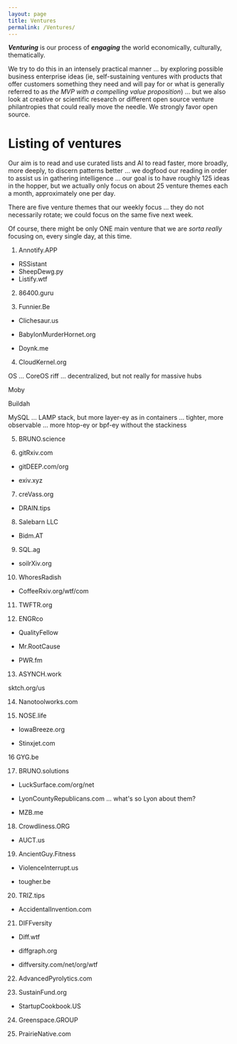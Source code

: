 ```yaml
---
layout: page
title: Ventures
permalink: /Ventures/
---
```



***Venturing*** is our process of ***engaging*** the world economically, culturally, thematically.  

We try to do this in an intensely practical manner ... by exploring possible business enterprise ideas (ie, self-sustaining ventures with products that offer customers something they need and will pay for or what is generally referred to as *the MVP with a compelling value proposition*) ... but we also look at creative or scientific research or different open source venture philantropies that could really move the needle.  We strongly favor open source.

# Listing of ventures 

Our aim is to read and use curated lists and AI to read faster, more broadly, more deeply, to discern patterns better ... we dogfood our reading in order to assist us in gathering intelligence ... our goal is to have roughly 125 ideas in the hopper, but we actually only focus on about 25 venture themes each a month, approximately one per day.

There are five venture themes that our weekly focus ... they do not necessarily rotate; we could focus on the same five next week. 

Of course, there might be only ONE main venture that we are *sorta really* focusing on, every single day, at this time.

1) Annotify.APP

* RSSistant
* SheepDewg.py
* Listify.wtf

2) 86400.guru

3) Funnier.Be

* Clichesaur.us

* BabylonMurderHornet.org

* Doynk.me

4) CloudKernel.org

OS ... CoreOS riff ... decentralized, but not really for massive hubs

Moby

Buildah

MySQL ... LAMP stack, but more layer-ey as in containers ... tighter, more observable ... more htop-ey or bpf-ey without the stackiness

5) BRUNO.science

8) gitRxiv.com

* gitDEEP.com/org

* exiv.xyz

7) creVass.org

* DRAIN.tips

8) Salebarn LLC

* Bidm.AT

9) SQL.ag

* soilrXiv.org

10) WhoresRadish

* CoffeeRxiv.org/wtf/com

11) TWFTR.org

12) ENGRco

* QualityFellow

* Mr.RootCause

* PWR.fm

13) ASYNCH.work

sktch.org/us

14) Nanotoolworks.com

15) NOSE.life

* IowaBreeze.org

* Stinxjet.com

16 GYG.be

17) BRUNO.solutions

* LuckSurface.com/org/net

* LyonCountyRepublicans.com ... what's so Lyon about them?

* MZB.me

18) Crowdliness.ORG

* AUCT.us

19) AncientGuy.Fitness

* ViolenceInterrupt.us

* tougher.be

20) TRIZ.tips

* AccidentalInvention.com

21) DIFFversity

* Diff.wtf

* diffgraph.org

* diffversity.com/net/org/wtf

22) AdvancedPyrolytics.com

23) SustainFund.org

* StartupCookbook.US

24) Greenspace.GROUP

25) PrairieNative.com